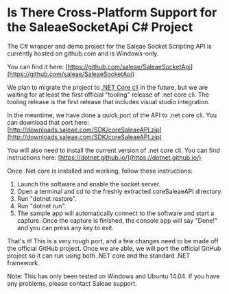 # Is There Cross-Platform Support for the SaleaeSocketApi C# Project

The C# wrapper and demo project for the Saleae Socket Scripting API is currently hosted on github.com and is Windows-only.

You can find it here: [https://github.com/saleae/SaleaeSocketApi](https://github.com/saleae/SaleaeSocketApi)

We plan to migrate the project to [.NET Core cli](https://dotnet.github.io/) in the future, but we are waiting for at least the first official "tooling" release of .net core cli. The tooling release is the first release that includes visual studio integration.

In the meantime, we have done a quick port of the API to .net core cli. You can download that port here: [http://downloads.saleae.com/SDK/coreSaleaeAPI.zip](http://downloads.saleae.com/SDK/coreSaleaeAPI.zip)

You will also need to install the current version of .net core cli. You can find instructions here: [https://dotnet.github.io/](https://dotnet.github.io/)

Once .Net core is installed and working, follow these instructions:

1. Launch the software and enable the socket server.
2. Open a terminal and cd to the freshly extracted coreSaleaeAPI directory.
3. Run "dotnet restore".
4. Run "dotnet run".
5. The sample app will automatically connect to the software and start a capture. Once the capture is finished, the console app will say "Done!" and you can press any key to exit.

That's it! This is a very rough port, and a few changes need to be made off the official GitHub project. Once we are able, we will port the official GitHub project so it can run using both .NET core and the standard .NET framework.

Note: This has only been tested on Windows and Ubuntu 14.04. If you have any problems, please contact Saleae support.
